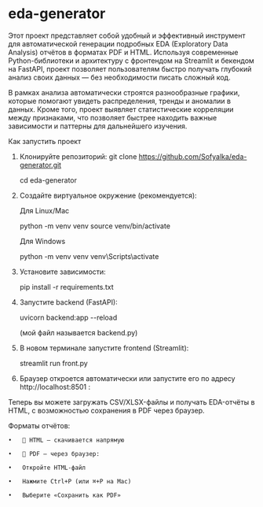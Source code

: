 # eda-generator
Этот проект представляет собой удобный и эффективный инструмент для автоматической генерации подробных EDA (Exploratory Data Analysis) отчётов в форматах PDF и HTML.
Используя современные Python-библиотеки и архитектуру с фронтендом на Streamlit и бекендом на FastAPI, проект позволяет пользователям быстро получать глубокий анализ своих данных — без необходимости писать сложный код.

В рамках анализа автоматически строятся разнообразные графики, которые помогают увидеть распределения, тренды и аномалии в данных. Кроме того, проект выявляет статистические корреляции между признаками, что позволяет быстрее находить важные зависимости и паттерны для дальнейшего изучения.

Как запустить проект

1. Клонируйте репозиторий:
  git clone https://github.com/Sofyalka/eda-generator.git



   cd eda-generator

3.	Создайте виртуальное окружение (рекомендуется):
   
    Для Linux/Mac
  	
    python -m venv venv
    source venv/bin/activate


    Для Windows
  	
    python -m venv venv
    venv\Scripts\activate     

5.	Установите зависимости:
   
    pip install -r requirements.txt

7.	Запустите backend (FastAPI):
   
    uvicorn backend:app --reload
  	
    (мой файл называется backend.py)
  	
9.	В новом терминале запустите frontend (Streamlit):
    
    streamlit run front.py

11.	Браузер откроется автоматически или запустите его по адресу http://localhost:8501 :

Теперь вы можете загружать CSV/XLSX-файлы и получать EDA-отчёты в HTML, с возможностью сохранения в PDF через браузер.
   
Форматы отчётов:

	•	📄 HTML — скачивается напрямую
 
	•	📑 PDF — через браузер:
 
	•	Откройте HTML-файл
 
	•	Нажмите Ctrl+P (или ⌘+P на Mac)
 
	•	Выберите «Сохранить как PDF»
